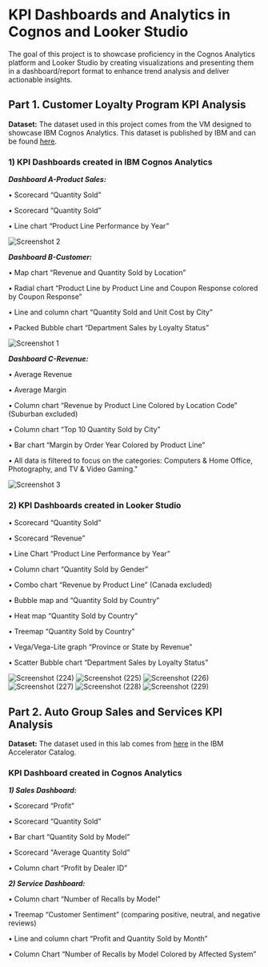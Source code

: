 # KPI Dashboards and Analytics in Cognos and Looker Studio

The goal of this project is to showcase proficiency in the Cognos Analytics platform and Looker Studio by creating visualizations and presenting them in a dashboard/report format to enhance trend analysis and deliver actionable insights.

## Part 1. Customer Loyalty Program KPI Analysis

**Dataset:** The dataset used in this project comes from the VM designed to showcase IBM Cognos Analytics. This dataset is published by IBM and can be found [here](Datasets/CustomerLoyaltyProgram.csv).

### 1) KPI Dashboards created in IBM Cognos Analytics

**_Dashboard A-Product Sales:_**

•	Scorecard “Quantity Sold”

•	Scorecard “Quantity Sold”

•	Line chart “Product Line Performance by Year”

![Screenshot 2](https://github.com/user-attachments/assets/50245a7f-24e9-429c-b03f-27810e3df580)

**_Dashboard B-Customer:_**

•	Map chart “Revenue and Quantity Sold by Location”

•	Radial chart “Product Line by Product Line and Coupon Response colored by Coupon Response”

•	Line and column chart “Quantity Sold and Unit Cost by City”

•	Packed Bubble chart “Department Sales by Loyalty Status”

![Screenshot 1](https://github.com/user-attachments/assets/178966f4-157f-4378-bbc0-9c9388366bbd)

**_Dashboard C-Revenue:_**

•	Average Revenue

•	Average Margin

•	Column chart “Revenue by Product Line Colored by Location Code” (Suburban excluded)

•	Column chart “Top 10 Quantity Sold by City”

•	Bar chart “Margin by Order Year Colored by Product Line”

•	All data is filtered to focus on the categories: Computers & Home Office, Photography, and TV & Video Gaming."

![Screenshot 3](https://github.com/user-attachments/assets/016c6c67-5b36-4569-946d-f49108b2a570)

### 2) KPI Dashboards created in Looker Studio

•	Scorecard “Quantity Sold”

•	Scorecard “Revenue”

•	Line Chart “Product Line Performance by Year”

•	Column chart “Quantity Sold by Gender”

•	Combo chart “Revenue by Product Line” (Canada excluded)

•	Bubble map and “Quantity Sold by Country”

•	Heat map “Quantity Sold by Country”

•	Treemap “Quantity Sold by Country”

•	Vega/Vega-Lite graph “Province or State by Revenue”

•	Scatter Bubble chart “Department Sales by Loyalty Status”

![Screenshot (224)](https://github.com/user-attachments/assets/7d893c8d-bc04-4324-9609-a19b5e967837)
![Screenshot (225)](https://github.com/user-attachments/assets/12d4f897-49c9-478a-8595-2fe26a376187)
![Screenshot (226)](https://github.com/user-attachments/assets/edaf233c-c73f-4877-b2e5-a2b6e40addb1)
![Screenshot (227)](https://github.com/user-attachments/assets/cb10e85b-5ab9-4bce-a03c-436bae7b91ac)
![Screenshot (228)](https://github.com/user-attachments/assets/a89ffef4-3d74-42e6-b28a-df3004bccf29)
![Screenshot (229)](https://github.com/user-attachments/assets/b7ffcd95-605b-44a2-a229-1ca0e6a1c003)

## Part 2. Auto Group Sales and Services KPI Analysis 

**Dataset:** The dataset used in this lab comes from [here](https://accelerator.ca.analytics.ibm.com/bi/?perspective=authoring&pathRef=.public_folders%2FIBM%2BAccelerator%2BCatalog%2FContent%2FDAT00142&id=i22898C2A4DD748F79E0FC2BD017F4FE8&objRef=i22898C2A4DD748F79E0FC2BD017F4FE8&action=run&format=HTML&cmPropStr=%7B%22id%22%3A%22i22898C2A4DD748F79E0FC2BD017F4FE8%22%2C%22type%22%3A%22reportView%22%2C%22defaultName%22%3A%22DAT00142%22%2C%22permissions%22%3A%5B%22execute%22%2C%22read%22%2C%22traverse%22%5D%7D) in the IBM Accelerator Catalog. 

### KPI Dashboard created in Cognos Analytics

**_1) Sales Dashboard:_**

•	Scorecard “Profit”

•	Scorecard “Quantity Sold”

•	Bar chart “Quantity Sold by Model”

•	Scorecard "Average Quantity Sold”

•	Column chart “Profit by Dealer ID”

**_2) Service Dashboard:_**

•	Column chart “Number of Recalls by Model”

•	Treemap “Customer Sentiment” (comparing positive, neutral, and negative reviews)

•	Line and column chart “Profit and Quantity Sold by Month”

•	Column Chart “Number of Recalls by Model Colored by Affected System”







